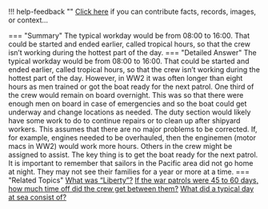 !!! help-feedback ""
    <a href="/feedback/" data-feedback-link>Click here</a>
    if you can contribute facts, records, images, or context…

<a id="summary"></a>
=== "Summary"
    The typical workday would be from 08:00 to 16:00. That could be started and ended earlier, called tropical hours, so that the crew isn’t working during the hottest part of the day.
=== "Detailed Answer"
    The typical workday would be from 08:00 to 16:00. That could be started and ended earlier, called tropical hours, so that the crew isn’t working during the hottest part of the day. However, in WW2 it was often longer than eight hours as men trained or got the boat ready for the next patrol.
    One third of the crew would remain on board overnight. This was so that there were enough men on board in case of emergencies and so the boat could get underway and change locations as needed. The duty section would likely have some work to do to continue repairs or to clean up after shipyard workers.
    This assumes that there are no major problems to be corrected. If, for example, engines needed to be overhauled, then the enginemen (motor macs in WW2) would work more hours. Others in the crew might be assigned to assist. The key thing is to get the boat ready for the next patrol. It is important to remember that sailors in the Pacific area did not go home at night. They may not see their families for a year or more at a time.
=== "Related Topics"
    [What was “Liberty”?](what-was-liberty.md#summary)
    [If the war patrols were 45 to 60 days, how much time off did the crew get between them?](if-the-war-patrols-were-45-to-60-days-how-much-time-off-did-the-crew-get-between.md#summary)
    [What did a typical day at sea consist of?](what-did-a-typical-day-at-sea-consist-of.md#summary)
